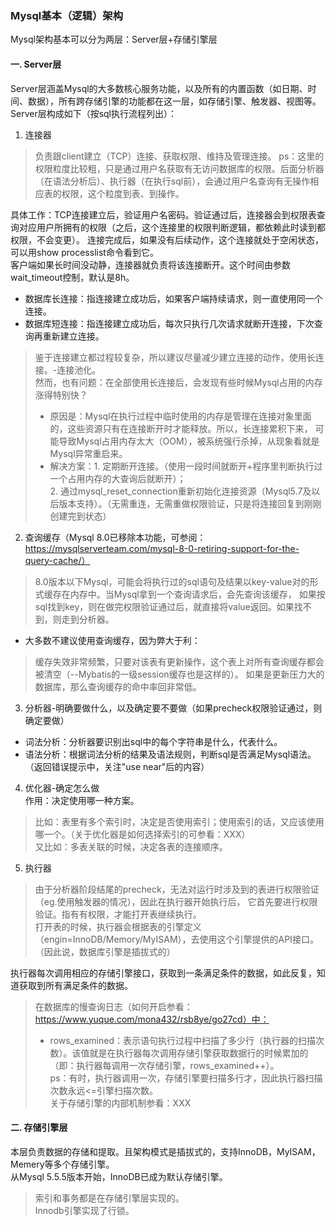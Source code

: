 ### Mysql基本（逻辑）架构  
Mysql架构基本可以分为两层：Server层+存储引擎层  
#### 一. Server层  
Server层涵盖Mysql的大多数核心服务功能，以及所有的内置函数（如日期、时间、数据），所有跨存储引擎的功能都在这一层，如存储引擎、触发器、视图等。  
Server层构成如下（按sql执行流程列出）：  
1. 连接器  
> 负责跟client建立（TCP）连接、获取权限、维持及管理连接。
> ps：这里的权限粒度比较粗，只是通过用户名获取有无访问数据库的权限。后面分析器（在语法分析后）、执行器（在执行sql前），会通过用户名查询有无操作相应表的权限，这个粒度到表、到操作。

具体工作：TCP连接建立后，验证用户名密码。验证通过后，连接器会到权限表查询对应用户所拥有的权限（之后，这个连接里的权限判断逻辑，都依赖此时读到都权限，不会变更）。
连接完成后，如果没有后续动作，这个连接就处于空闲状态，可以用show processlist命令看到它。  
客户端如果长时间没动静，连接器就负责将该连接断开。这个时间由参数wait_timeout控制，默认是8h。  

- 数据库长连接：指连接建立成功后，如果客户端持续请求，则一直使用同一个连接。
- 数据库短连接：指连接建立成功后，每次只执行几次请求就断开连接，下次查询再重新建立连接。  
> 鉴于连接建立都过程较复杂，所以建议尽量减少建立连接的动作，使用长连接。-连接池化。  
> 然而，也有问题：在全部使用长连接后，会发现有些时候Mysql占用的内存涨得特别快？  
> - 原因是：Mysql在执行过程中临时使用的内存是管理在连接对象里面的，这些资源只有在连接断开时才能释放。所以，长连接累积下来，
> 可能导致Mysql占用内存太大（OOM），被系统强行杀掉，从现象看就是Mysql异常重启来。  
> - 解决方案：1. 定期断开连接。（使用一段时间就断开+程序里判断执行过一个占用内存的大查询后就断开）；  
>           2. 通过mysql_reset_connection重新初始化连接资源（Mysql5.7及以后版本支持）。（无需重连，无需重做权限验证，只是将连接回复到刚刚创建完到状态）


2. 查询缓存（Mysql 8.0已移除本功能，可参阅：https://mysqlserverteam.com/mysql-8-0-retiring-support-for-the-query-cache/）  
> 8.0版本以下Mysql，可能会将执行过的sql语句及结果以key-value对的形式缓存在内存中。当Mysql拿到一个查询请求后，会先查询该缓存，
   如果按sql找到key，则在做完权限验证通过后，就直接将value返回。如果找不到，则走到分析器。  
- 大多数不建议使用查询缓存，因为弊大于利：  
> 缓存失效非常频繁，只要对该表有更新操作，这个表上对所有查询缓存都会被清空（--Mybatis的一级session缓存也是这样的）。
> 如果是更新压力大的数据库，那么查询缓存的命中率回非常低。  

3. 分析器-明确要做什么，以及确定要不要做（如果precheck权限验证通过，则确定要做）  
- 词法分析：分析器要识别出sql中的每个字符串是什么，代表什么。  
- 语法分析：根据词法分析的结果及语法规则，判断sql是否满足Mysql语法。（返回错误提示中，关注"use near"后的内容）  

4. 优化器-确定怎么做  
作用：决定使用哪一种方案。
> 比如：表里有多个索引时，决定是否使用索引；使用索引的话，又应该使用哪一个。（关于优化器是如何选择索引的可参看：XXX）  
> 又比如：多表关联的时候，决定各表的连接顺序。

5. 执行器  
> 由于分析器阶段结尾的precheck，无法对运行时涉及到的表进行权限验证（eg.使用触发器的情况），因此在执行器开始执行后，
> 它首先要进行权限验证。指有有权限，才能打开表继续执行。  
> 打开表的时候，执行器会根据表的引擎定义（engin=InnoDB/Memory/MyISAM），去使用这个引擎提供的API接口。（因此说，数据库引擎是插拔式的）  

执行器每次调用相应的存储引擎接口，获取到一条满足条件的数据，如此反复，知道获取到所有满足条件的数据。  
> 在数据库的慢查询日志（如何开启参看：https://www.yuque.com/mona432/rsb8ye/go27cd）中：
> - rows_examined：表示语句执行过程中扫描了多少行（执行器的扫描次数）。该值就是在执行器每次调用存储引擎获取数据行的时候累加的（即：执行器每调用一次存储引擎，rows_examined++）。  
> ps：有时，执行器调用一次，存储引擎要扫描多行才，因此执行器扫描次数永远<=引擎扫描次数。  
> 关于存储引擎的内部机制参看：XXX


#### 二. 存储引擎层  
本层负责数据的存储和提取。且架构模式是插拔式的，支持InnoDB，MyISAM，Memery等多个存储引擎。  
从Mysql 5.5.5版本开始，InnoDB已成为默认存储引擎。  
> 索引和事务都是在存储引擎层实现的。  
> Innodb引擎实现了行锁。  


